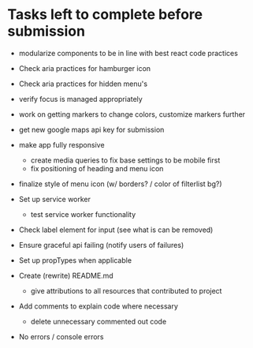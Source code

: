 # Tasks left to complete before submission
- modularize components to be in line with best react code practices

- Check aria practices for hamburger icon

- Check aria practices for hidden menu's

- verify focus is managed appropriately

- work on getting markers to change colors, customize markers further

- get new google maps api key for submission

- make app fully responsive
	- create media queries to fix base settings to be mobile first
	- fix positioning of heading and menu icon

- finalize style of menu icon (w/ borders? / color of filterlist bg?)

- Set up service worker
	- test service worker functionality

- Check label element for input (see what is can be removed)

- Ensure graceful api failing (notify users of failures)

- Set up propTypes when applicable

- Create (rewrite) README.md
	- give attributions to all resources that contributed to project

- Add comments to explain code where necessary
	- delete unnecessary commented out code

- No errors / console errors